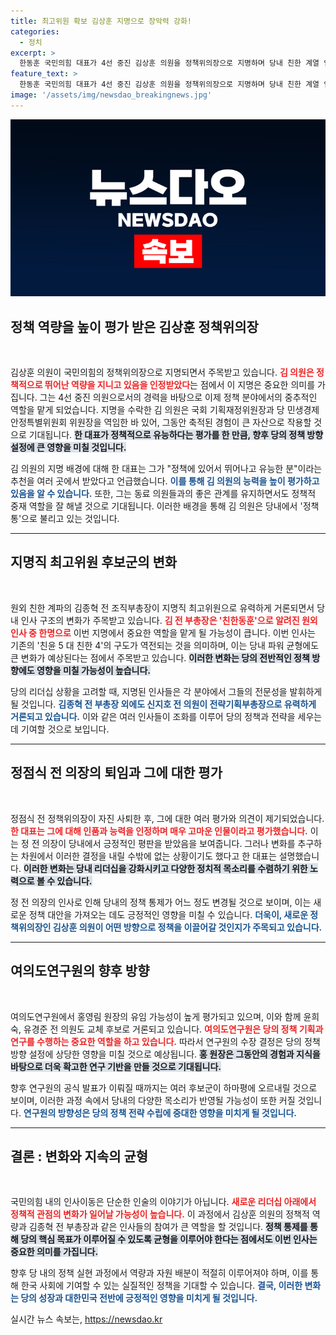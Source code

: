 ```yaml
---
title: 최고위원 확보 김상훈 지명으로 장악력 강화!
categories:
  - 정치
excerpt: >
  한동훈 국민의힘 대표가 4선 중진 김상훈 의원을 정책위의장으로 지명하며 당내 친한 계열 인사들을 포함한 인사개편을 예고했다. 대구 출신 김 의원의 정책 역량과 정치적 안정성을 높이 평가한 한 대표의 결정이 주목받고 있다.
feature_text: >
  한동훈 국민의힘 대표가 4선 중진 김상훈 의원을 정책위의장으로 지명하며 당내 친한 계열 인사들을 포함한 인사개편을 예고했다. 대구 출신 김 의원의 정책 역량과 정치적 안정성을 높이 평가한 한 대표의 결정이 주목받고 있다.
image: '/assets/img/newsdao_breakingnews.jpg'
---
```


<p><img src="/assets/img/newsdao_breakingnews.jpg" alt="ontimetimes 속보" /></p>

<h2 data-ke-size="size26">정책 역량을 높이 평가 받은 김상훈 정책위의장</h2>

<p data-ke-size="size16">&nbsp;</p>

<p>김상훈 의원이 국민의힘의 정책위의장으로 지명되면서 주목받고 있습니다. <b><span style="color: #ee2323;">김 의원은 정책적으로 뛰어난 역량을 지니고 있음을 인정받았다</span></b>는 점에서 이 지명은 중요한 의미를 가집니다. 그는 4선 중진 의원으로서의 경력을 바탕으로 이제 정책 분야에서의 중추적인 역할을 맡게 되었습니다. 지명을 수락한 김 의원은 국회 기획재정위원장과 당 민생경제안정특별위원회 위원장을 역임한 바 있어, 그동안 축적된 경험이 큰 자산으로 작용할 것으로 기대됩니다. <b><span style="background-color: #21538527;">한 대표가 정책적으로 유능하다는 평가를 한 만큼, 향후 당의 정책 방향 설정에 큰 영향을 미칠 것입니다.</span></b></p>

<p>김 의원의 지명 배경에 대해 한 대표는 그가 "정책에 있어서 뛰어나고 유능한 분"이라는 추천을 여러 곳에서 받았다고 언급했습니다. <b><span style="color: #1a5490;">이를 통해 김 의원의 능력을 높이 평가하고 있음을 알 수 있습니다.</span></b> 또한, 그는 동료 의원들과의 좋은 관계를 유지하면서도 정책적 중재 역할을 잘 해낼 것으로 기대됩니다. 이러한 배경을 통해 김 의원은 당내에서 '정책통'으로 불리고 있는 것입니다.</p>

<hr/>

<h2 data-ke-size="size26">지명직 최고위원 후보군의 변화</h2>

<p data-ke-size="size16">&nbsp;</p>

<p>원외 친한 계파의 김종혁 전 조직부총장이 지명직 최고위원으로 유력하게 거론되면서 당내 인사 구조의 변화가 주목받고 있습니다. <b><span style="color: #ee2323;">김 전 부총장은 '친한동훈'으로 알려진 원외 인사 중 한명으로</span></b> 이번 지명에서 중요한 역할을 맡게 될 가능성이 큽니다. 이번 인사는 기존의 '친윤 5 대 친한 4'의 구도가 역전되는 것을 의미하며, 이는 당내 파워 균형에도 큰 변화가 예상된다는 점에서 주목받고 있습니다. <b><span style="background-color: #21538527;">이러한 변화는 당의 전반적인 정책 방향에도 영향을 미칠 가능성이 높습니다.</span></b></p>

<p>당의 리더십 상황을 고려할 때, 지명된 인사들은 각 분야에서 그들의 전문성을 발휘하게 될 것입니다. <b><span style="color: #1a5490;">김종혁 전 부총장 외에도 신지호 전 의원이 전략기획부총장으로 유력하게 거론되고 있습니다.</span></b> 이와 같은 여러 인사들이 조화를 이루어 당의 정책과 전략을 세우는 데 기여할 것으로 보입니다.</p>

<hr/>

<h2 data-ke-size="size26">정점식 전 의장의 퇴임과 그에 대한 평가</h2>

<p data-ke-size="size16">&nbsp;</p>

<p>정점식 전 정책위의장이 자진 사퇴한 후, 그에 대한 여러 평가와 의견이 제기되었습니다. <b><span style="color: #ee2323;">한 대표는 그에 대해 인품과 능력을 인정하며 매우 고마운 인물이라고 평가했습니다.</span></b> 이는 정 전 의장이 당내에서 긍정적인 평판을 받았음을 보여줍니다. 그러나 변화를 추구하는 차원에서 이러한 결정을 내릴 수밖에 없는 상황이기도 했다고 한 대표는 설명했습니다. <b><span style="background-color: #21538527;">이러한 변화는 당내 리더십을 강화시키고 다양한 정치적 목소리를 수렴하기 위한 노력으로 볼 수 있습니다.</span></b></p>

<p>정 전 의장의 인사로 인해 당내의 정책 통제가 어느 정도 변경될 것으로 보이며, 이는 새로운 정책 대안을 가져오는 데도 긍정적인 영향을 미칠 수 있습니다. <b><span style="color: #1a5490;">더욱이, 새로운 정책위의장인 김상훈 의원이 어떤 방향으로 정책을 이끌어갈 것인지가 주목되고 있습니다.</span></b></p>

<hr/>

<h2 data-ke-size="size26">여의도연구원의 향후 방향</h2>

<p data-ke-size="size16">&nbsp;</p>

<p>여의도연구원에서 홍영림 원장의 유임 가능성이 높게 평가되고 있으며, 이와 함께 윤희숙, 유경준 전 의원도 교체 후보로 거론되고 있습니다. <b><span style="color: #ee2323;">여의도연구원은 당의 정책 기획과 연구를 수행하는 중요한 역할을 하고 있습니다.</span></b> 따라서 연구원의 수장 결정은 당의 정책 방향 설정에 상당한 영향을 미칠 것으로 예상됩니다. <b><span style="background-color: #21538527;">홍 원장은 그동안의 경험과 지식을 바탕으로 더욱 확고한 연구 기반을 만들 것으로 기대됩니다.</span></b></p>

<p>향후 연구원의 공식 발표가 이뤄질 때까지는 여러 후보군이 하마평에 오르내릴 것으로 보이며, 이러한 과정 속에서 당내의 다양한 목소리가 반영될 가능성이 또한 커질 것입니다. <b><span style="color: #1a5490;">연구원의 방향성은 당의 정책 전략 수립에 중대한 영향을 미치게 될 것입니다.</span></b></p>

<hr/>

<h2 data-ke-size="size26">결론 : 변화와 지속의 균형</h2>

<p data-ke-size="size16">&nbsp;</p>

<p>국민의힘 내의 인사이동은 단순한 인술의 이야기가 아닙니다. <b><span style="color: #ee2323;">새로운 리더십 아래에서 정책적 관점의 변화가 일어날 가능성이 높습니다.</span></b> 이 과정에서 김상훈 의원의 정책적 역량과 김종혁 전 부총장과 같은 인사들의 참여가 큰 역할을 할 것입니다. <b><span style="background-color: #21538527;">정책 통제를 통해 당의 핵심 목표가 이루어질 수 있도록 균형을 이루어야 한다는 점에서도 이번 인사는 중요한 의미를 가집니다.</span></b></p>

<p>향후 당 내의 정책 실현 과정에서 역량과 자원 배분이 적절히 이루어져야 하며, 이를 통해 한국 사회에 기여할 수 있는 실질적인 정책을 기대할 수 있습니다. <b><span style="color: #1a5490;">결국, 이러한 변화는 당의 성장과 대한민국 전반에 긍정적인 영향을 미치게 될 것입니다.</span></b></p>

<p data-ke-size="size16"></p>
실시간 뉴스 속보는, <a href="https://newsdao.kr" rel="dofollow">https://newsdao.kr</a>


